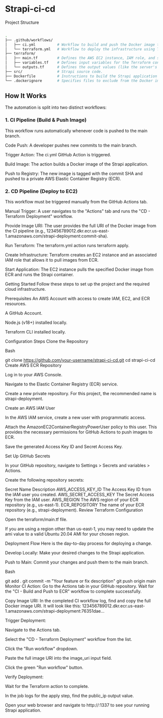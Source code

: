 # Strapi-ci-cd



Project Structure
```bash

.
├── .github/workflows/
│   ├── ci.yml          # Workflow to build and push the Docker image to ECR.
│   └── terraform.yml   # Workflow to deploy the infrastructure using Terraform.
├── terraform/
│   ├── main.tf         # Defines the AWS EC2 instance, IAM role, and security group.
│   ├── variables.tf    # Defines input variables for the Terraform configuration.
│   └── outputs.tf      # Defines the output values (like the server's public IP).
├── src/                # Strapi source code.
├── Dockerfile          # Instructions to build the Strapi application into a Docker image.
└── .dockerignore       # Specifies files to exclude from the Docker image.

```

## How It Works
The automation is split into two distinct workflows:

### 1. CI Pipeline (Build & Push Image)
This workflow runs automatically whenever code is pushed to the main branch.

Code Push: A developer pushes new commits to the main branch.

Trigger Action: The ci.yml GitHub Action is triggered.

Build Image: The action builds a Docker image of the Strapi application.

Push to Registry: The new image is tagged with the commit SHA and pushed to a private AWS Elastic Container Registry (ECR).

### 2. CD Pipeline (Deploy to EC2)
This workflow must be triggered manually from the GitHub Actions tab.

Manual Trigger: A user navigates to the "Actions" tab and runs the "CD - Terraform Deployment" workflow.

Provide Image URI: The user provides the full URI of the Docker image from the CI pipeline (e.g., 123456789012.dkr.ecr.us-east-1.amazonaws.com/strapi-deployment:commit-sha).

Run Terraform: The terraform.yml action runs terraform apply.

Create Infrastructure: Terraform creates an EC2 instance and an associated IAM role that allows it to pull images from ECR.

Start Application: The EC2 instance pulls the specified Docker image from ECR and runs the Strapi container.

Getting Started
Follow these steps to set up the project and the required cloud infrastructure.

Prerequisites
An AWS Account with access to create IAM, EC2, and ECR resources.

A GitHub Account.

Node.js (v18+) installed locally.

Terraform CLI installed locally.

Configuration Steps
Clone the Repository

Bash

git clone https://github.com/your-username/strapi-ci-cd.git
cd strapi-ci-cd
Create AWS ECR Repository

Log in to your AWS Console.

Navigate to the Elastic Container Registry (ECR) service.

Create a new private repository. For this project, the recommended name is strapi-deployment.

Create an AWS IAM User

In the AWS IAM service, create a new user with programmatic access.

Attach the AmazonEC2ContainerRegistryPowerUser policy to this user. This provides the necessary permissions for GitHub Actions to push images to ECR.

Save the generated Access Key ID and Secret Access Key.

Set Up GitHub Secrets

In your GitHub repository, navigate to Settings > Secrets and variables > Actions.

Create the following repository secrets:

Secret Name	Description
AWS_ACCESS_KEY_ID	The Access Key ID from the IAM user you created.
AWS_SECRET_ACCESS_KEY	The Secret Access Key from the IAM user.
AWS_REGION	The AWS region of your ECR repository (e.g., us-east-1).
ECR_REPOSITORY	The name of your ECR repository (e.g., strapi-deployment).
Review Terraform Configuration

Open the terraform/main.tf file.

If you are using a region other than us-east-1, you may need to update the ami value to a valid Ubuntu 20.04 AMI for your chosen region.

Deployment Flow
Here is the day-to-day process for deploying a change.

Develop Locally: Make your desired changes to the Strapi application.

Push to Main: Commit your changes and push them to the main branch.

Bash

git add .
git commit -m "Your feature or fix description"
git push origin main
Monitor CI Action: Go to the Actions tab in your GitHub repository. Wait for the "CI - Build and Push to ECR" workflow to complete successfully.

Copy Image URI: In the completed CI workflow log, find and copy the full Docker image URI. It will look like this: 123456789012.dkr.ecr.us-east-1.amazonaws.com/strapi-deployment:76351dae...

Trigger Deployment:

Navigate to the Actions tab.

Select the "CD - Terraform Deployment" workflow from the list.

Click the "Run workflow" dropdown.

Paste the full image URI into the image_uri input field.

Click the green "Run workflow" button.

Verify Deployment:

Wait for the Terraform action to complete.

In the job logs for the apply step, find the public_ip output value.

Open your web browser and navigate to http://<your-public-ip>:1337 to see your running Strapi application.
